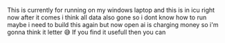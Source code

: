 This is currently for running on my windows laptop and this is in icu right now after it comes i think all data also gone so i dont know how to run maybe i need to build this again but now open ai is charging money so i'm gonna think it letter 😅
If you find it usefull then you can 
